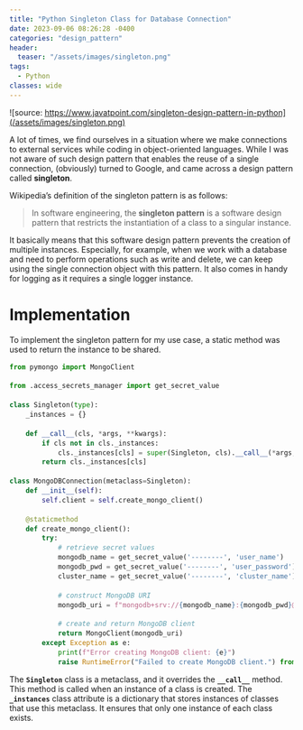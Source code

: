 ```yaml
---
title: "Python Singleton Class for Database Connection"
date: 2023-09-06 08:26:28 -0400
categories: "design_pattern"
header:
  teaser: "/assets/images/singleton.png"
tags:
  - Python
classes: wide
---
```

![source: https://www.javatpoint.com/singleton-design-pattern-in-python](/assets/images/singleton.png)

A lot of times, we find ourselves in a situation where we make connections to external services while coding in object-oriented languages. While I was not aware of such design pattern that enables the reuse of a single connection, (obviously) turned to Google, and came across a design pattern called **singleton**. 

Wikipedia’s definition of the singleton pattern is as follows:

> In software engineering, the **singleton pattern** is a software design pattern that restricts the instantiation of a class to a singular instance.
> 

It basically means that this software design pattern prevents the creation of multiple instances. Especially, for example, when we work with a database and need to perform operations such as write and delete, we can keep using the single connection object with this pattern. It also comes in handy for logging as it requires a single logger instance. 

# Implementation

To implement the singleton pattern for my use case, a static method was used to return the instance to be shared. 

```python
from pymongo import MongoClient

from .access_secrets_manager import get_secret_value

class Singleton(type):
    _instances = {}

    def __call__(cls, *args, **kwargs):
        if cls not in cls._instances:
            cls._instances[cls] = super(Singleton, cls).__call__(*args, **kwargs)
        return cls._instances[cls]

class MongoDBConnection(metaclass=Singleton):
    def __init__(self):
        self.client = self.create_mongo_client()

    @staticmethod
    def create_mongo_client():
        try:
            # retrieve secret values
            mongodb_name = get_secret_value('--------', 'user_name')
            mongodb_pwd = get_secret_value('--------', 'user_password')
            cluster_name = get_secret_value('--------', 'cluster_name')

            # construct MongoDB URI 
            mongodb_uri = f"mongodb+srv://{mongodb_name}:{mongodb_pwd}@{cluster_name}.fpxkpcs.mongodb.net/"

            # create and return MongoDB client
            return MongoClient(mongodb_uri)
        except Exception as e:
            print(f"Error creating MongoDB client: {e}")
            raise RuntimeError("Failed to create MongoDB client.") from e
```

The **`Singleton`** class is a metaclass, and it overrides the **`__call__`** method. This method is called when an instance of a class is created. The **`_instances`** class attribute is a dictionary that stores instances of classes that use this metaclass. It ensures that only one instance of each class exists.